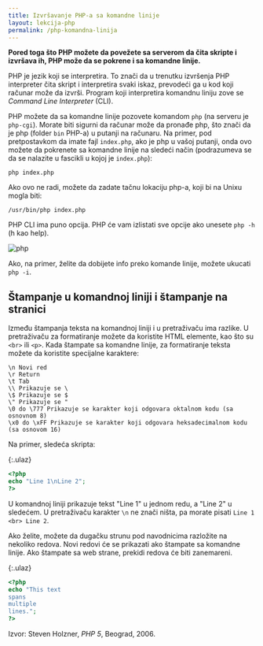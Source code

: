 ```yaml
---
title: Izvršavanje PHP-a sa komandne linije
layout: lekcija-php
permalink: /php-komandna-linija
---
```


**Pored toga što PHP možete da povežete sa serverom da čita skripte i izvršava ih, PHP može da se pokrene i sa komandne linije.**

PHP je jezik koji se interpretira. To znači da u trenutku izvršenja PHP interpreter čita skript i interpretira svaki iskaz, prevodeći ga u kod koji računar može da izvrši. Program koji interpretira komandnu liniju zove se *Command Line Interpreter* (CLI).

PHP možete da sa komandne linije pozovete komandom `php` (na serveru je `php-cgi`). Morate biti sigurni da računar može da pronađe php, što znači da je php (folder `bin` PHP-a) u putanji na računaru. Na primer, pod pretpostavkom da imate fajl `index.php`, ako je php u vašoj putanji, onda ovo možete da pokrenete sa komandne linije na sledeći način (podrazumeva se da se nalazite u fascikli u kojoj je `index.php`):

```
php index.php
```

Ako ovo ne radi, možete da zadate tačnu lokaciju php-a, koji bi na Unixu mogla biti:

```
/usr/bin/php index.php
```

PHP CLI ima puno opcija. PHP će vam izlistati sve opcije ako unesete `php -h` (h kao help).

![php](https://i.stack.imgur.com/RfxVi.gif)

Ako, na primer, želite da dobijete info preko komande linije, možete ukucati `php -i`.

## Štampanje u komandnoj liniji i štampanje na stranici

Između štampanja teksta na komandnoj liniji i u pretraživaču ima razlike. U pretraživaču za formatiranje možete da koristite HTML elemente, kao što su `<br>` ili `<p>`. Kada štampate sa komandne linije, za formatiranje teksta možete da koristite specijalne karaktere:

```
\n Novi red
\r Return
\t Tab
\\ Prikazuje se \
\$ Prikazuje se $
\" Prikazuje se "
\0 do \777 Prikazuje se karakter koji odgovara oktalnom kodu (sa osnovnom 8)
\x0 do \xFF Prikazuje se karakter koji odgovara heksadecimalnom kodu (sa osnovom 16)
```

Na primer, sledeća skripta:

{:.ulaz}
```php
<?php
echo "Line 1\nLine 2";
?>
```

U komandnoj liniji prikazuje tekst "Line 1" u jednom redu, a "Line 2" u sledećem. U pretraživaču karakter `\n` ne znači ništa, pa morate pisati `Line 1 <br> Line 2`.

Ako želite, možete da dugačku strunu pod navodnicima razložite na nekoliko redova. Novi redovi će se prikazati ako štampate sa komandne linije. Ako štampate sa web strane, prekidi redova će biti zanemareni.

{:.ulaz}
```php
<?php
echo "This text
spans
multiple
lines.";
?>
```


Izvor: Steven Holzner, *PHP 5*, Beograd, 2006.
